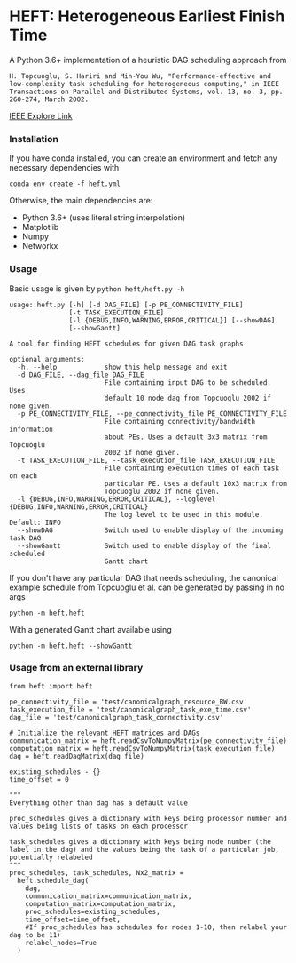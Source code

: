 # HEFT: Heterogeneous Earliest Finish Time

A Python 3.6+ implementation of a heuristic DAG scheduling approach from 

`H. Topcuoglu, S. Hariri and Min-You Wu, "Performance-effective and low-complexity task scheduling for heterogeneous computing," in IEEE Transactions on Parallel and Distributed Systems, vol. 13, no. 3, pp. 260-274, March 2002.`

[IEEE Explore Link](https://ieeexplore.ieee.org/document/993206)


### Installation
If you have conda installed, you can create an environment and fetch any necessary dependencies with

`conda env create -f heft.yml`

Otherwise, the main dependencies are:
- Python 3.6+ (uses literal string interpolation)
- Matplotlib
- Numpy
- Networkx

### Usage
Basic usage is given by `python heft/heft.py -h`

```
usage: heft.py [-h] [-d DAG_FILE] [-p PE_CONNECTIVITY_FILE]                             
               [-t TASK_EXECUTION_FILE]                                                 
               [-l {DEBUG,INFO,WARNING,ERROR,CRITICAL}] [--showDAG]                     
               [--showGantt]                                                            
                                                                                        
A tool for finding HEFT schedules for given DAG task graphs                             
                                                                                        
optional arguments:                                                                     
  -h, --help            show this help message and exit                                 
  -d DAG_FILE, --dag_file DAG_FILE                                                      
                        File containing input DAG to be scheduled. Uses                 
                        default 10 node dag from Topcuoglu 2002 if none given.          
  -p PE_CONNECTIVITY_FILE, --pe_connectivity_file PE_CONNECTIVITY_FILE                  
                        File containing connectivity/bandwidth information              
                        about PEs. Uses a default 3x3 matrix from Topcuoglu             
                        2002 if none given.                                             
  -t TASK_EXECUTION_FILE, --task_execution_file TASK_EXECUTION_FILE                     
                        File containing execution times of each task on each            
                        particular PE. Uses a default 10x3 matrix from                  
                        Topcuoglu 2002 if none given.                                   
  -l {DEBUG,INFO,WARNING,ERROR,CRITICAL}, --loglevel {DEBUG,INFO,WARNING,ERROR,CRITICAL}
                        The log level to be used in this module. Default: INFO          
  --showDAG             Switch used to enable display of the incoming task DAG          
  --showGantt           Switch used to enable display of the final scheduled            
                        Gantt chart                                                     
```

If you don't have any particular DAG that needs scheduling, the canonical example schedule from Topcuoglu et al. can be generated by passing in no args

`python -m heft.heft`

With a generated Gantt chart available using

`python -m heft.heft --showGantt`

### Usage from an external library


```
from heft import heft

pe_connectivity_file = 'test/canonicalgraph_resource_BW.csv'
task_execution_file = 'test/canonicalgraph_task_exe_time.csv'
dag_file = 'test/canonicalgraph_task_connectivity.csv'

# Initialize the relevant HEFT matrices and DAGs
communication_matrix = heft.readCsvToNumpyMatrix(pe_connectivity_file)
computation_matrix = heft.readCsvToNumpyMatrix(task_execution_file)
dag = heft.readDagMatrix(dag_file)

existing_schedules - {}
time_offset = 0

"""
Everything other than dag has a default value

proc_schedules gives a dictionary with keys being processor number and values being lists of tasks on each processor

task_schedules gives a dictionary with keys being node number (the label in the dag) and the values being the task of a particular job, potentially relabeled
"""
proc_schedules, task_schedules, Nx2_matrix = 
  heft.schedule_dag(
    dag, 
    communication_matrix=communication_matrix, 
    computation_matrix=computation_matrix, 
    proc_schedules=existing_schedules, 
    time_offset=time_offset,
    #If proc_schedules has schedules for nodes 1-10, then relabel your dag to be 11+
    relabel_nodes=True
  )
```
